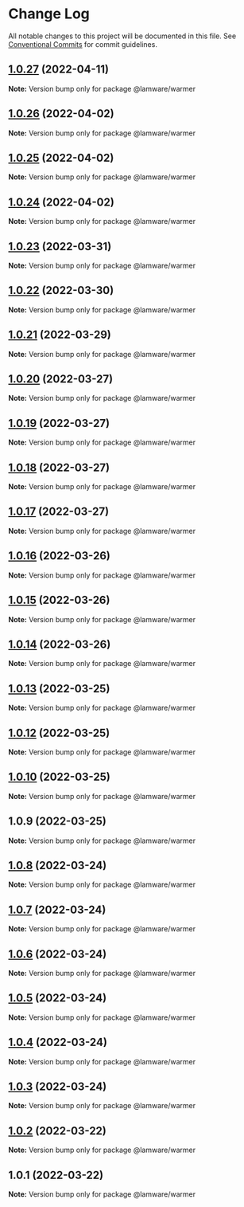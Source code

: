# Change Log

All notable changes to this project will be documented in this file.
See [Conventional Commits](https://conventionalcommits.org) for commit guidelines.

## [1.0.27](https://github.com/evilkiwi/lamware/compare/@lamware/warmer@1.0.26...@lamware/warmer@1.0.27) (2022-04-11)

**Note:** Version bump only for package @lamware/warmer





## [1.0.26](https://github.com/evilkiwi/lamware/compare/@lamware/warmer@1.0.25...@lamware/warmer@1.0.26) (2022-04-02)

**Note:** Version bump only for package @lamware/warmer





## [1.0.25](https://github.com/evilkiwi/lamware/compare/@lamware/warmer@1.0.24...@lamware/warmer@1.0.25) (2022-04-02)

**Note:** Version bump only for package @lamware/warmer





## [1.0.24](https://github.com/evilkiwi/lamware/compare/@lamware/warmer@1.0.23...@lamware/warmer@1.0.24) (2022-04-02)

**Note:** Version bump only for package @lamware/warmer





## [1.0.23](https://github.com/evilkiwi/lamware/compare/@lamware/warmer@1.0.22...@lamware/warmer@1.0.23) (2022-03-31)

**Note:** Version bump only for package @lamware/warmer





## [1.0.22](https://github.com/evilkiwi/lamware/compare/@lamware/warmer@1.0.21...@lamware/warmer@1.0.22) (2022-03-30)

**Note:** Version bump only for package @lamware/warmer





## [1.0.21](https://github.com/evilkiwi/lamware/compare/@lamware/warmer@1.0.20...@lamware/warmer@1.0.21) (2022-03-29)

**Note:** Version bump only for package @lamware/warmer





## [1.0.20](https://github.com/evilkiwi/lamware/compare/@lamware/warmer@1.0.19...@lamware/warmer@1.0.20) (2022-03-27)

**Note:** Version bump only for package @lamware/warmer





## [1.0.19](https://github.com/evilkiwi/lamware/compare/@lamware/warmer@1.0.18...@lamware/warmer@1.0.19) (2022-03-27)

**Note:** Version bump only for package @lamware/warmer





## [1.0.18](https://github.com/evilkiwi/lamware/compare/@lamware/warmer@1.0.17...@lamware/warmer@1.0.18) (2022-03-27)

**Note:** Version bump only for package @lamware/warmer





## [1.0.17](https://github.com/evilkiwi/lamware/compare/@lamware/warmer@1.0.16...@lamware/warmer@1.0.17) (2022-03-27)

**Note:** Version bump only for package @lamware/warmer





## [1.0.16](https://github.com/evilkiwi/lamware/compare/@lamware/warmer@1.0.15...@lamware/warmer@1.0.16) (2022-03-26)

**Note:** Version bump only for package @lamware/warmer





## [1.0.15](https://github.com/evilkiwi/lamware/compare/@lamware/warmer@1.0.14...@lamware/warmer@1.0.15) (2022-03-26)

**Note:** Version bump only for package @lamware/warmer





## [1.0.14](https://github.com/evilkiwi/lamware/compare/@lamware/warmer@1.0.13...@lamware/warmer@1.0.14) (2022-03-26)

**Note:** Version bump only for package @lamware/warmer





## [1.0.13](https://github.com/evilkiwi/lamware/compare/@lamware/warmer@1.0.12...@lamware/warmer@1.0.13) (2022-03-25)

**Note:** Version bump only for package @lamware/warmer





## [1.0.12](https://github.com/evilkiwi/lamware/compare/@lamware/warmer@1.0.10...@lamware/warmer@1.0.12) (2022-03-25)

**Note:** Version bump only for package @lamware/warmer





## [1.0.10](https://github.com/evilkiwi/lamware/compare/@lamware/warmer@1.0.9...@lamware/warmer@1.0.10) (2022-03-25)

**Note:** Version bump only for package @lamware/warmer





## 1.0.9 (2022-03-25)

**Note:** Version bump only for package @lamware/warmer





## [1.0.8](https://github.com/evilkiwi/lamware/compare/@lamware/warmer@1.0.7...@lamware/warmer@1.0.8) (2022-03-24)

**Note:** Version bump only for package @lamware/warmer





## [1.0.7](https://github.com/evilkiwi/lamware/compare/@lamware/warmer@1.0.6...@lamware/warmer@1.0.7) (2022-03-24)

**Note:** Version bump only for package @lamware/warmer





## [1.0.6](https://github.com/evilkiwi/lamware/compare/@lamware/warmer@1.0.5...@lamware/warmer@1.0.6) (2022-03-24)

**Note:** Version bump only for package @lamware/warmer





## [1.0.5](https://github.com/evilkiwi/lamware/compare/@lamware/warmer@1.0.4...@lamware/warmer@1.0.5) (2022-03-24)

**Note:** Version bump only for package @lamware/warmer





## [1.0.4](https://github.com/evilkiwi/lamware/compare/@lamware/warmer@1.0.3...@lamware/warmer@1.0.4) (2022-03-24)

**Note:** Version bump only for package @lamware/warmer





## [1.0.3](https://github.com/evilkiwi/lamware/compare/@lamware/warmer@1.0.2...@lamware/warmer@1.0.3) (2022-03-24)

**Note:** Version bump only for package @lamware/warmer





## [1.0.2](https://github.com/evilkiwi/lamware/compare/@lamware/warmer@1.0.1...@lamware/warmer@1.0.2) (2022-03-22)

**Note:** Version bump only for package @lamware/warmer





## 1.0.1 (2022-03-22)

**Note:** Version bump only for package @lamware/warmer
